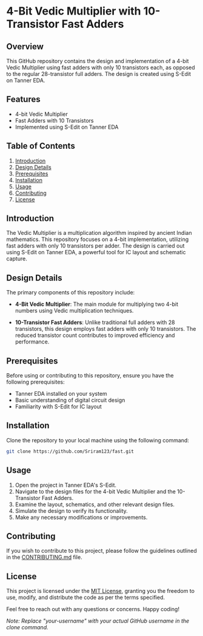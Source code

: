 # 4-Bit Vedic Multiplier with 10-Transistor Fast Adders

## Overview

This GitHub repository contains the design and implementation of a 4-bit Vedic Multiplier using fast adders with only 10 transistors each, as opposed to the regular 28-transistor full adders. The design is created using S-Edit on Tanner EDA.

## Features

- 4-bit Vedic Multiplier
- Fast Adders with 10 Transistors
- Implemented using S-Edit on Tanner EDA

## Table of Contents

1. [Introduction](#introduction)
2. [Design Details](#design-details)
3. [Prerequisites](#prerequisites)
4. [Installation](#installation)
5. [Usage](#usage)
6. [Contributing](#contributing)
7. [License](#license)

## Introduction

The Vedic Multiplier is a multiplication algorithm inspired by ancient Indian mathematics. This repository focuses on a 4-bit implementation, utilizing fast adders with only 10 transistors per adder. The design is carried out using S-Edit on Tanner EDA, a powerful tool for IC layout and schematic capture.

## Design Details

The primary components of this repository include:

- **4-Bit Vedic Multiplier**: The main module for multiplying two 4-bit numbers using Vedic multiplication techniques.

- **10-Transistor Fast Adders**: Unlike traditional full adders with 28 transistors, this design employs fast adders with only 10 transistors. The reduced transistor count contributes to improved efficiency and performance.

## Prerequisites

Before using or contributing to this repository, ensure you have the following prerequisites:

- Tanner EDA installed on your system
- Basic understanding of digital circuit design
- Familiarity with S-Edit for IC layout

## Installation

Clone the repository to your local machine using the following command:

```bash
git clone https://github.com/Sriram123/fast.git
```

## Usage

1. Open the project in Tanner EDA's S-Edit.
2. Navigate to the design files for the 4-bit Vedic Multiplier and the 10-Transistor Fast Adders.
3. Examine the layout, schematics, and other relevant design files.
4. Simulate the design to verify its functionality.
5. Make any necessary modifications or improvements.

## Contributing

If you wish to contribute to this project, please follow the guidelines outlined in the [CONTRIBUTING.md](CONTRIBUTING.md) file.

## License

This project is licensed under the [MIT License](LICENSE), granting you the freedom to use, modify, and distribute the code as per the terms specified.

Feel free to reach out with any questions or concerns. Happy coding!

*Note: Replace "your-username" with your actual GitHub username in the clone command.*
